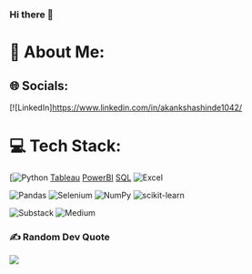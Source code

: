 ### Hi there 👋
# 💫 About Me:



## 🌐 Socials:
[![LinkedIn]https://www.linkedin.com/in/akankshashinde1042/
# 💻 Tech Stack:
[![Python](https://www.linkedin.com/safety/go?url=https%3A%2F%2Fimg.shields.io%2Fbadge%2Fpython-3670A0%3Fstyle%3Dfor-the-badge%26logo%3Dpython%26logoColor%3Dffdd54)
[Tableau](https://www.linkedin.com/safety/go?url=https%3A%2F%2Fimg.shields.io%2Fbadge%2Fpython-3670A0%3Fstyle%3Dfor-the-badge%26logo%3Dpython%26logoColor%3Dffdd54)
[PowerBI](https://img.shields.io/badge/Power%20BI-F2C811.svg?style=for-the-badge&logo=Power-BI&logoColor=black)
[SQL](https://img.shields.io/badge/MySQL-4479A1.svg?style=for-the-badge&logo=MySQL&logoColor=white)
![Excel]( https://img.shields.io/badge/Microsoft%20Excel-217346.svg?style=for-the-badge&logo=Microsoft-Excel&logoColor=white)

![Pandas](https://img.shields.io/badge/pandas-150458.svg?style=for-the-badge&logo=pandas&logoColor=white)
 ![Selenium](https://img.shields.io/badge/Selenium-43B02A.svg?style=for-the-badge&logo=Selenium&logoColor=white)
 ![NumPy](https://img.shields.io/badge/NumPy-013243.svg?style=for-the-badge&logo=NumPy&logoColor=white)
 ![scikit-learn](https://img.shields.io/badge/scikitlearn-F7931E.svg?style=for-the-badge&logo=scikit-learn&logoColor=white)

![Substack](https://img.shields.io/badge/Substack-%23006f5c.svg?style=for-the-badge&logo=substack&logoColor=FF6719)
 ![Medium](https://img.shields.io/badge/Medium-12100E?style=for-the-badge&logo=medium&logoColor=white)

### ✍️ Random Dev Quote
![](https://quotes-github-readme.vercel.app/api?type=horizontal&theme=radical)




